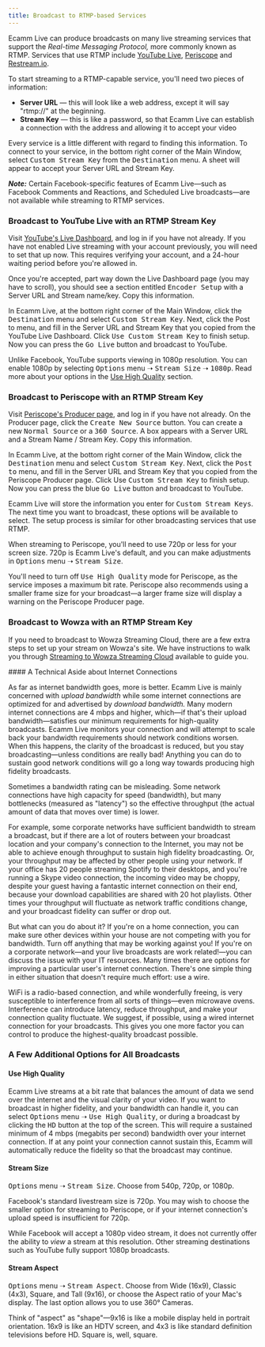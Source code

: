 ```yaml
---
title: Broadcast to RTMP-based Services
---
```


<!-- ## Broadcasting to RTMP-based Services -->

Ecamm Live can produce broadcasts on many live streaming services that support the _Real-time Messaging Protocol,_ more commonly known as RTMP.  Services that use RTMP include [YouTube Live](https://www.youtube.com/live), [Periscope](https://www.periscope.tv/) and [Restream.io](https://restream.io).

To start streaming to a RTMP-capable service, you'll need two pieces of information:

* **Server URL** — this will look like a web address, except it will say "rtmp://" at the beginning.
* **Stream Key** — this is like a password, so that Ecamm Live can establish a connection with the address and allowing it to accept your video

Every service is a little different with regard to finding this information. To connect to your service, in the bottom right corner of the Main Window, select <samp>Custom Stream Key</samp> from the <samp>Destination</samp> menu. A sheet will appear to accept your Server URL and Stream Key.

**_Note:_** Certain Facebook-specific features of Ecamm Live—such as Facebook Comments and Reactions, and Scheduled Live broadcasts—are not available while streaming to RTMP services.

### Broadcast to YouTube Live with an RTMP Stream Key

Visit [YouTube's Live Dashboard](https://www.youtube.com/live_dashboard), and log in if you have not already. If you have not enabled Live streaming with your account previously, you will need to set that up now. This requires verifying your account, and a 24-hour waiting period before you're allowed in.

Once you're accepted, part way down the Live Dashboard page (you may have to scroll), you should see a section entitled <samp>Encoder Setup</samp> with a Server URL and Stream name/key. Copy this information.

In Ecamm Live, at the bottom right corner of the Main Window, click the <samp>Destination</samp> menu and select <samp>Custom Stream Key</samp>. Next, click the Post to menu, and fill in the Server URL and Stream Key that you copied from the YouTube Live Dashboard. Click <samp>Use Custom Stream Key</samp> to finish setup. Now you can press the <samp class="blue">Go Live</samp> button and broadcast to YouTube.

Unlike Facebook, YouTube supports viewing in 1080p resolution. You can enable 1080p by selecting <samp>Options</samp> menu ➝ <samp>Stream Size</samp> ➝ <samp>1080p</samp>. Read more about your options in the [Use High Quality](#use-high-quality) section.

### Broadcast to Periscope with an RTMP Stream Key

Visit [Periscope's Producer page](https://www.periscope.tv/account/producer), and log in if you have not already. On the Producer page, click the <samp>Create New Source</samp> button. You can create a new <samp>Normal Source</samp> or a <samp>360 Source</samp>. A box appears with a Server URL and a Stream Name / Stream Key. Copy this information.

In Ecamm Live, at the bottom right corner of the Main Window, click the <samp>Destination</samp> menu and select <samp>Custom Stream Key</samp>. Next, click the <samp>Post to</samp> menu, and fill in the Server URL and Stream Key that you copied from the Periscope Producer page. Click Use <samp>Custom Stream Key</samp> to finish setup. Now you can press the blue <samp>Go Live</samp> button and broadcast to YouTube.

Ecamm Live will store the information you enter for <samp>Custom Stream Keys</samp>. The next time you want to broadcast, these options will be available to select. The setup process is similar for other broadcasting services that use RTMP.

When streaming to Periscope, you'll need to use 720p or less for your screen size. 720p is Ecamm Live's default, and you can make adjustments in <samp>Options</samp> menu ➝ <samp>Stream Size</samp>.

You'll need to turn off <samp>Use High Quality</samp> mode for Periscope, as the service imposes a maximum bit rate. Periscope also recommends using a smaller frame size for your broadcast—a larger frame size will display a warning on the Periscope Producer page.

### Broadcast to Wowza with an RTMP Stream Key

If you need to broadcast to Wowza Streaming Cloud, there are a few extra steps to set up your stream on Wowza's site. We have instructions to walk you through [Streaming to Wowza Streaming Cloud](http://ecamm.com/support/article/2218/streaming-to-wowza-streaming-cloud/) available to guide you.

<aside markdown="1" class="notice">
#### A Technical Aside about Internet Connections

As far as internet bandwidth goes, more is better. Ecamm Live is mainly concerned with _upload bandwidth_ while some internet connections are optimized for and advertised by _download bandwidth._ Many modern internet connections are 4 mbps and higher, which—if that's their upload bandwidth—satisfies our minimum requirements for high-quality broadcasts. Ecamm Live monitors your connection and will attempt to scale back your bandwidth requirements should network conditions worsen. When this happens, the clarity of the broadcast is reduced, but you stay broadcasting—unless conditions are really bad! Anything you can do to sustain good network conditions will go a long way towards producing high fidelity broadcasts.

Sometimes a bandwidth rating can be misleading. Some network connections have high capacity for speed (bandwidth), but many bottlenecks (measured as "latency") so the effective throughput (the actual amount of data that moves over time) is lower. 

For example, some corporate networks have sufficient bandwidth to stream a broadcast, but if there are a lot of routers between your broadcast location and your company's connection to the Internet, you may not be able to achieve enough throughput to sustain high fidelity broadcasting. Or, your throughput may be affected by other people using your network. If your office has 20 people streaming Spotify to their desktops, and you're running a Skype video connection, the incoming video may be choppy, despite your guest having a fantastic internet connection on their end, because your download capabilities are shared with 20 hot playlists. Other times your throughput will fluctuate as network traffic conditions change, and your broadcast fidelity can suffer or drop out.

But what can you do about it? If you're on a home connection, you can make sure other devices within your house are not competing with you for bandwidth. Turn off anything that may be working against you! If you're on a corporate network—and your live broadcasts are work related!—you can discuss the issue with your IT resources. Many times there are options for improving a particular user's internet connection. There's one simple thing in either situation that doesn't require much effort: use a wire.

WiFi is a radio-based connection, and while wonderfully freeing, is very susceptible to interference from all sorts of things—even microwave ovens. Interference can introduce latency, reduce throughput, and make your connection quality fluctuate. We suggest, if possible, using a wired internet connection for your broadcasts. This gives you one more factor you can control to produce the highest-quality broadcast possible.
</aside>

### A Few Additional Options for All Broadcasts

#### Use High Quality

Ecamm Live streams at a bit rate that balances the amount of data we send over the internet and the visual clarity of your video. If you want to broadcast in higher fidelity, and your bandwidth can handle it, you can select <samp>Options</samp> menu ➝ <samp>Use High Quality</samp>, or during a broadcast by clicking the <samp>HD</samp> button at the top of the screen. This will require a sustained minimum of 4 mbps (megabits per second) bandwidth over your internet connection. If at any point your connection cannot sustain this, Ecamm will automatically reduce the fidelity so that the broadcast may continue.

#### Stream Size

<samp>Options</samp> menu ➝ <samp>Stream Size</samp>. Choose from 540p, 720p, or 1080p. 

Facebook's standard livestream size is 720p. You may wish to choose the smaller option for streaming to Periscope, or if your internet connection's upload speed is insufficient for 720p.

While Facebook will accept a 1080p video stream, it does not currently offer the ability to _view_ a stream at this resolution. Other streaming destinations such as YouTube fully support 1080p broadcasts.

#### Stream Aspect

<samp>Options</samp> menu ➝ <samp>Stream Aspect</samp>. Choose from Wide (16x9), Classic (4x3), Square, and Tall (9x16), or choose the Aspect ratio of your Mac's display. The last option allows you to use 360° Cameras.

Think of "aspect" as "shape"—9x16 is like a mobile display held in portrait orientation. 16x9 is like an HDTV screen, and 4x3 is like standard definition televisions before HD. Square is, well, square.
